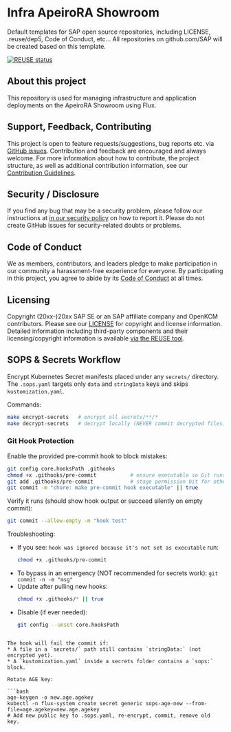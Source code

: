 # Infra ApeiroRA Showroom

Default templates for SAP open source repositories, including LICENSE, .reuse/dep5, Code of Conduct, etc... All repositories on github.com/SAP will be created based on this template.

[![REUSE status](https://api.reuse.software/badge/github.com/openkcm/infra-apeirora-showroom)](https://api.reuse.software/info/github.com/openkcm/infra-apeirora-showroom)

## About this project

This repository is used for managing infrastructure and application deployments on the ApeiroRA Showroom using Flux.


## Support, Feedback, Contributing

This project is open to feature requests/suggestions, bug reports etc. via [GitHub issues](https://github.com/openkcm/infra-apeirora-showroom/issues). Contribution and feedback are encouraged and always welcome. For more information about how to contribute, the project structure, as well as additional contribution information, see our [Contribution Guidelines](CONTRIBUTING.md).

## Security / Disclosure
If you find any bug that may be a security problem, please follow our instructions at [in our security policy](https://github.com/openkcm/infra-apeirora-showroom/security/policy) on how to report it. Please do not create GitHub issues for security-related doubts or problems.

## Code of Conduct

We as members, contributors, and leaders pledge to make participation in our community a harassment-free experience for everyone. By participating in this project, you agree to abide by its [Code of Conduct](https://github.com/openkcm/.github/blob/main/CODE_OF_CONDUCT.md) at all times.

## Licensing

Copyright (20xx-)20xx SAP SE or an SAP affiliate company and OpenKCM contributors. Please see our [LICENSE](LICENSE) for copyright and license information. Detailed information including third-party components and their licensing/copyright information is available [via the REUSE tool](https://api.reuse.software/info/github.com/openkcm/infra-apeirora-showroom).

## SOPS & Secrets Workflow

Encrypt Kubernetes Secret manifests placed under any `secrets/` directory. The `.sops.yaml` targets only `data` and `stringData` keys and skips `kustomization.yaml`.

Commands:

```bash
make encrypt-secrets   # encrypt all secrets/**/*
make decrypt-secrets   # decrypt locally (NEVER commit decrypted files)
```

### Git Hook Protection

Enable the provided pre-commit hook to block mistakes:

```bash
git config core.hooksPath .githooks
chmod +x .githooks/pre-commit           # ensure executable so Git runs it
git add .githooks/pre-commit            # stage permission bit for others
git commit -m "chore: make pre-commit hook executable" || true
```

Verify it runs (should show hook output or succeed silently on empty commit):

```bash
git commit --allow-empty -m "hook test"
```

Troubleshooting:

* If you see: `hook was ignored because it's not set as executable` run:
	```bash
	chmod +x .githooks/pre-commit
	```
* To bypass in an emergency (NOT recommended for secrets work): `git commit -n -m "msg"`
* Update after pulling new hooks:
	```bash
	chmod +x .githooks/* || true
	```
* Disable (if ever needed):
	```bash
	git config --unset core.hooksPath
	```
```

The hook will fail the commit if:
* A file in a `secrets/` path still contains `stringData:` (not encrypted yet).
* A `kustomization.yaml` inside a secrets folder contains a `sops:` block.

Rotate AGE key:

```bash
age-keygen -o new.age.agekey
kubectl -n flux-system create secret generic sops-age-new --from-file=age.agekey=new.age.agekey
# Add new public key to .sops.yaml, re-encrypt, commit, remove old key.
```
